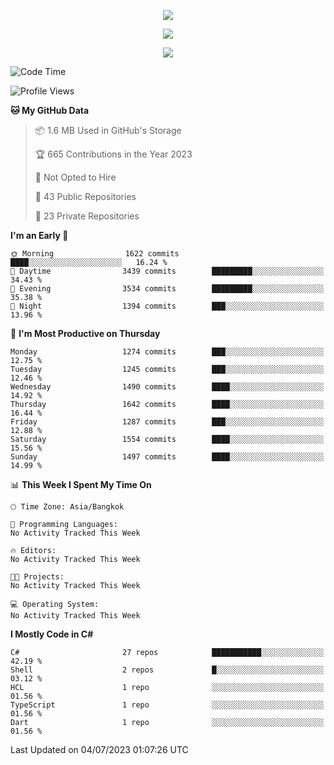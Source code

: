<p align="center">
  <a href="say-hi.gif"> 
    <img align="center" src="say-hi.gif"/>
  </a>
</p>
<p align="center">
  <a href="https://github.com/htthinh1999">
    <img align="center" src="https://github-readme-stats-kappa-pink.vercel.app/api?username=htthinh1999&show_icons=true&count_private=true&theme=dracula"/>
  </a>
</p>
<p align="center">
  <a href="https://github.com/htthinh1999">
    <img src="https://github-readme-stats-kappa-pink.vercel.app/api/top-langs/?username=htthinh1999&layout=compact&langs_count=6&count_private=true&hide=tsql,hlsl,glsl,shaderlab&theme=dracula"/>
  </a>
</p>

<!--START_SECTION:waka-->
![Code Time](http://img.shields.io/badge/Code%20Time-0%20secs-blue)

![Profile Views](http://img.shields.io/badge/Profile%20Views-0-blue)

**🐱 My GitHub Data** 

> 📦 1.6 MB Used in GitHub's Storage 
 > 
> 🏆 665 Contributions in the Year 2023
 > 
> 🚫 Not Opted to Hire
 > 
> 📜 43 Public Repositories 
 > 
> 🔑 23 Private Repositories 
 > 
**I'm an Early 🐤** 

```text
🌞 Morning                1622 commits        ████░░░░░░░░░░░░░░░░░░░░░   16.24 % 
🌆 Daytime                3439 commits        █████████░░░░░░░░░░░░░░░░   34.43 % 
🌃 Evening                3534 commits        █████████░░░░░░░░░░░░░░░░   35.38 % 
🌙 Night                  1394 commits        ███░░░░░░░░░░░░░░░░░░░░░░   13.96 % 
```
📅 **I'm Most Productive on Thursday** 

```text
Monday                   1274 commits        ███░░░░░░░░░░░░░░░░░░░░░░   12.75 % 
Tuesday                  1245 commits        ███░░░░░░░░░░░░░░░░░░░░░░   12.46 % 
Wednesday                1490 commits        ████░░░░░░░░░░░░░░░░░░░░░   14.92 % 
Thursday                 1642 commits        ████░░░░░░░░░░░░░░░░░░░░░   16.44 % 
Friday                   1287 commits        ███░░░░░░░░░░░░░░░░░░░░░░   12.88 % 
Saturday                 1554 commits        ████░░░░░░░░░░░░░░░░░░░░░   15.56 % 
Sunday                   1497 commits        ████░░░░░░░░░░░░░░░░░░░░░   14.99 % 
```


📊 **This Week I Spent My Time On** 

```text
🕑︎ Time Zone: Asia/Bangkok

💬 Programming Languages: 
No Activity Tracked This Week

🔥 Editors: 
No Activity Tracked This Week

🐱‍💻 Projects: 
No Activity Tracked This Week

💻 Operating System: 
No Activity Tracked This Week
```

**I Mostly Code in C#** 

```text
C#                       27 repos            ███████████░░░░░░░░░░░░░░   42.19 % 
Shell                    2 repos             █░░░░░░░░░░░░░░░░░░░░░░░░   03.12 % 
HCL                      1 repo              ░░░░░░░░░░░░░░░░░░░░░░░░░   01.56 % 
TypeScript               1 repo              ░░░░░░░░░░░░░░░░░░░░░░░░░   01.56 % 
Dart                     1 repo              ░░░░░░░░░░░░░░░░░░░░░░░░░   01.56 % 
```




 Last Updated on 04/07/2023 01:07:26 UTC
<!--END_SECTION:waka-->
